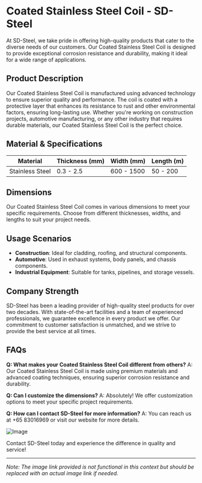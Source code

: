 # Coated Stainless Steel Coil - SD-Steel

At SD-Steel, we take pride in offering high-quality products that cater to the diverse needs of our customers. Our Coated Stainless Steel Coil is designed to provide exceptional corrosion resistance and durability, making it ideal for a wide range of applications.

## Product Description
Our Coated Stainless Steel Coil is manufactured using advanced technology to ensure superior quality and performance. The coil is coated with a protective layer that enhances its resistance to rust and other environmental factors, ensuring long-lasting use. Whether you're working on construction projects, automotive manufacturing, or any other industry that requires durable materials, our Coated Stainless Steel Coil is the perfect choice.

## Material & Specifications
| Material | Thickness (mm) | Width (mm) | Length (m) |
|----------|----------------|------------|------------|
| Stainless Steel | 0.3 - 2.5      | 600 - 1500 | 50 - 200   |

## Dimensions
Our Coated Stainless Steel Coil comes in various dimensions to meet your specific requirements. Choose from different thicknesses, widths, and lengths to suit your project needs.

## Usage Scenarios
- **Construction**: Ideal for cladding, roofing, and structural components.
- **Automotive**: Used in exhaust systems, body panels, and chassis components.
- **Industrial Equipment**: Suitable for tanks, pipelines, and storage vessels.

## Company Strength
SD-Steel has been a leading provider of high-quality steel products for over two decades. With state-of-the-art facilities and a team of experienced professionals, we guarantee excellence in every product we offer. Our commitment to customer satisfaction is unmatched, and we strive to provide the best service at all times.

## FAQs
**Q: What makes your Coated Stainless Steel Coil different from others?**
A: Our Coated Stainless Steel Coil is made using premium materials and advanced coating techniques, ensuring superior corrosion resistance and durability.

**Q: Can I customize the dimensions?**
A: Absolutely! We offer customization options to meet your specific project requirements.

**Q: How can I contact SD-Steel for more information?**
A: You can reach us at +65 83016969 or visit our website for more details.

![Image](https://github.com/user-attachments/assets/2567258e-e124-4816-932d-1809bd27ef0b)

Contact SD-Steel today and experience the difference in quality and service!

---

*Note: The image link provided is not functional in this context but should be replaced with an actual image link if needed.*